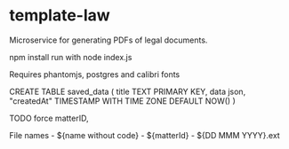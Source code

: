 # template-law
Microservice for generating PDFs of legal documents.

npm install
run with node index.js


Requires phantomjs, postgres and calibri fonts



CREATE TABLE saved_data (
    title TEXT PRIMARY KEY,
    data json,
    "createdAt" TIMESTAMP WITH TIME ZONE DEFAULT NOW()
)



TODO
   force matterID,


   File names -  ${name without code} - ${matterId} - ${DD MMM YYYY}.ext
